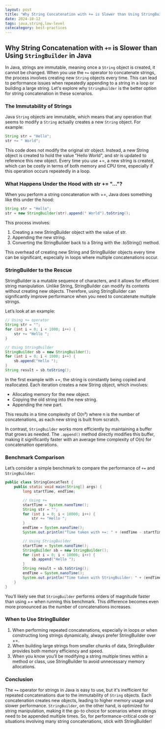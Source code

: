 ```yaml
---
layout: post
title: "Why String Concatenation with += is Slower than Using StringBuilder in Java"
date: 2024-10-12
tags: java,string,low-level
catecategory: best-practices
---
```


## Why String Concatenation with `+=` is Slower than Using `StringBuilder` in Java

In Java, strings are immutable, meaning once a `String` object is created, it cannot be changed. When you use the `+=` operator to concatenate strings, the process involves creating new `String` objects every time. This can lead to performance issues when repeatedly appending to a string in a loop or building a large string. Let's explore why `StringBuilder` is the better option for string concatenation in these scenarios.

### The Immutability of Strings

Java `String` objects are immutable, which means that any operation that seems to modify a `String` actually creates a new `String` object. For example:

```java
String str = "Hello";
str += " World";
```

This code does not modify the original str object. Instead, a new String object is created to hold the value "Hello World", and str is updated to reference this new object. Every time you use +=, a new string is created, which can be costly in terms of both memory and CPU time, especially if this operation occurs repeatedly in a loop.

### What Happens Under the Hood with str += "..."?

When you perform a string concatenation with +=, Java does something like this under the hood:

```java
String str = "Hello";
str = new StringBuilder(str).append(" World").toString();
```

This process involves:

1. Creating a new StringBuilder object with the value of str.
2. Appending the new string.
3. Converting the StringBuilder back to a String with the .toString() method.

This overhead of creating new String and StringBuilder objects every time can be significant, especially in loops where multiple concatenations occur.

### StringBuilder to the Rescue

StringBuilder is a mutable sequence of characters, and it allows for efficient string manipulation. Unlike String, StringBuilder can modify its contents without creating new objects. Therefore, using StringBuilder can significantly improve performance when you need to concatenate multiple strings.

Let’s look at an example:

```java
// Using += operator
String str = "";
for (int i = 0; i < 1000; i++) {
    str += "Hello ";
}

// Using StringBuilder
StringBuilder sb = new StringBuilder();
for (int i = 0; i < 1000; i++) {
    sb.append("Hello ");
}
String result = sb.toString();
```

In the first example with +=, the string is constantly being copied and reallocated. Each iteration creates a new String object, which involves:

- Allocating memory for the new object.
- Copying the old string into the new string.
- Appending the new part.

This results in a time complexity of O(n²) where n is the number of concatenations, as each new string is built from scratch.

In contrast, `StringBuilder` works more efficiently by maintaining a buffer that grows as needed. The `.append()` method directly modifies this buffer, making it significantly faster with an average time complexity of O(n) for concatenation operations.

### Benchmark Comparison

Let’s consider a simple benchmark to compare the performance of `+=` and `StringBuilder`:

```java
public class StringConcatTest {
    public static void main(String[] args) {
        long startTime, endTime;

        // Using +=
        startTime = System.nanoTime();
        String str = "";
        for (int i = 0; i < 10000; i++) {
            str += "Hello ";
        }
        endTime = System.nanoTime();
        System.out.println("Time taken with +=: " + (endTime - startTime) + " ns");

        // Using StringBuilder
        startTime = System.nanoTime();
        StringBuilder sb = new StringBuilder();
        for (int i = 0; i < 10000; i++) {
            sb.append("Hello ");
        }
        String result = sb.toString();
        endTime = System.nanoTime();
        System.out.println("Time taken with StringBuilder: " + (endTime - startTime) + " ns");
    }
}
```

You’ll likely see that `StringBuilder` performs orders of magnitude faster than using += when running this benchmark. This difference becomes even more pronounced as the number of concatenations increases.

### When to Use StringBuilder

1. When performing repeated concatenations, especially in loops or when constructing long strings dynamically, always prefer StringBuilder over +=.
2. When building large strings from smaller chunks of data, StringBuilder provides both memory efficiency and speed.
3. When you know you’ll be modifying a string multiple times within a method or class, use StringBuilder to avoid unnecessary memory allocations.

### Conclusion

The `+=` operator for strings in Java is easy to use, but it's inefficient for repeated concatenations due to the immutability of `String` objects. Each concatenation creates new objects, leading to higher memory usage and slower performance. `StringBuilder`, on the other hand, is optimized for string manipulation, making it the go-to choice for scenarios where strings need to be appended multiple times. So, for performance-critical code or situations involving many string concatenations, stick with StringBuilder!

